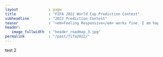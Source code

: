 ```yaml
---
layout              : page
title               : "FIFA 2022 World Cup Prediction Contest"
subheadline         : "2022 Prediction Contest"
teaser              : "<em>Feeling Responsive</em> works fine. I am happy lots of people use it. Currently I have no plans to make it <em>better</em> or <em>worse</em>."
header:
   image_fullwidth  : "header_roadmap_3.jpg"
permalink           : "/past/fifa2022/"
---
```


<p>test 2</p>
